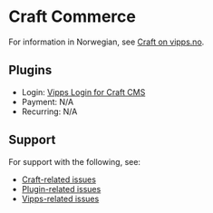 <!-- START_METADATA
---
hide_table_of_contents: true
pagination_next: null
pagination_prev: null
---
END_METADATA -->

# Craft Commerce

For information in Norwegian, see
[Craft on vipps.no](https://www.vipps.no/produkter-og-tjenester/bedrift/ta-betalt-paa-nett/ta-betalt-paa-nett/craft/).

## Plugins

* Login: [Vipps Login for Craft CMS](https://developer.vippsmobilepay.com/docs/plugins-ext/craft-login/)
* Payment: N/A
* Recurring: N/A

## Support

For support with the following, see:

* [Craft-related issues](https://craftcms.com/community)
* [Plugin-related issues](https://github.com/elleracompany/vipps-craft-login/issues)
* [Vipps-related issues](https://developer.vippsmobilepay.com/docs/vipps-developers/contact/)
